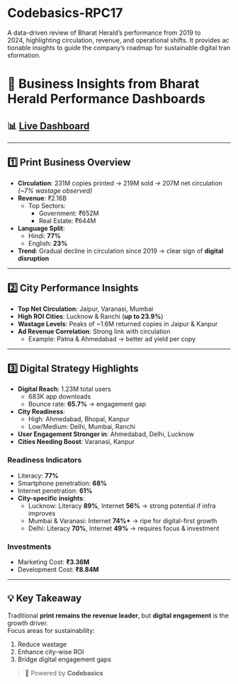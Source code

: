 # Codebasics-RPC17
A data-driven review of Bharat Herald’s performance from 2019 to 2024, highlighting circulation, revenue, and operational shifts. It provides actionable insights to guide the company’s roadmap for sustainable digital transformation.
# 🚀 Business Insights from Bharat Herald Performance Dashboards

## 📊 [Live Dashboard](https://app.powerbi.com/view?r=eyJrIjoiZWZiZWEyZWItOTk4ZC00OGE4LTlkMmQtYWU1MzgzZTc2ODI1IiwidCI6ImM2ZTU0OWIzLTVmNDUtNDAzMi1hYWU5LWQ0MjQ0ZGM1YjJjNCJ9)
---

## 1️⃣ Print Business Overview
- **Circulation**: 231M copies printed → 219M sold → 207M net circulation  
  _(~7% wastage observed)_
- **Revenue**: ₹2.16B  
  - Top Sectors:  
    - Government: ₹652M  
    - Real Estate: ₹644M
- **Language Split**:  
  - Hindi: **77%**  
  - English: **23%**
- **Trend**: Gradual decline in circulation since 2019 → clear sign of **digital disruption**

---

## 2️⃣ City Performance Insights
- **Top Net Circulation**: Jaipur, Varanasi, Mumbai  
- **High ROI Cities**: Lucknow & Ranchi (**up to 23.9%**)  
- **Wastage Levels**: Peaks of ~1.6M returned copies in Jaipur & Kanpur  
- **Ad Revenue Correlation**: Strong link with circulation  
  - Example: Patna & Ahmedabad → better ad yield per copy

---

## 3️⃣ Digital Strategy Highlights
- **Digital Reach**: 1.23M total users  
  - 683K app downloads  
  - Bounce rate: **65.7%** → engagement gap
- **City Readiness**:  
  - High: Ahmedabad, Bhopal, Kanpur  
  - Low/Medium: Delhi, Mumbai, Ranchi  
- **User Engagement Stronger in**: Ahmedabad, Delhi, Lucknow  
- **Cities Needing Boost**: Varanasi, Kanpur  

### Readiness Indicators
- Literacy: **77%**  
- Smartphone penetration: **68%**  
- Internet penetration: **61%**  
- **City-specific insights**:
  - Lucknow: Literacy **89%**, Internet **56%** → strong potential if infra improves  
  - Mumbai & Varanasi: Internet **74%+** → ripe for digital-first growth  
  - Delhi: Literacy **70%**, Internet **49%** → requires focus & investment

### Investments
- Marketing Cost: **₹3.36M**  
- Development Cost: **₹8.84M**

---

## 💡 Key Takeaway
Traditional **print remains the revenue leader**, but **digital engagement** is the growth driver.  
Focus areas for sustainability:
1. Reduce wastage  
2. Enhance city-wise ROI  
3. Bridge digital engagement gaps

 > 🧪 Powered by **Codebasics**
